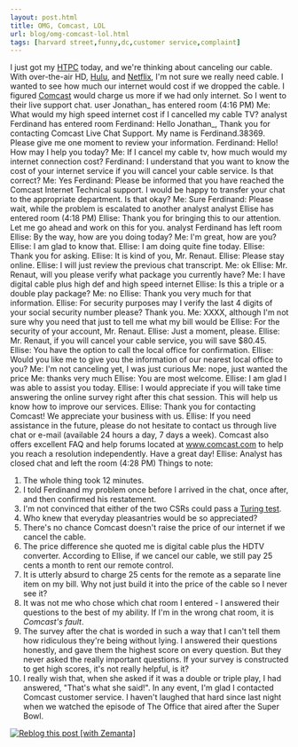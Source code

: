 ```yaml
---
layout: post.html
title: OMG, Comcast, LOL
url: blog/omg-comcast-lol.html
tags: [harvard street,funny,dc,customer service,complaint]
---
```

I just got my [HTPC](http://en.wikipedia.org/wiki/Home_theater_PC) today, and we're thinking about canceling our cable. With over-the-air HD, [Hulu](http://www.hulu.com/), and [Netflix](http://www.netflix.com/), I'm not sure we really need cable. I wanted to see how much our internet would cost if we dropped the cable. I figured [Comcast](http://comcast.com) would charge us more if we had only internet. So I went to their live support chat. user Jonathan_ has entered room (4:16 PM) Me: What would my high speed internet cost if I cancelled my cable TV? analyst Ferdinand has entered room Ferdinand: Hello Jonathan_, Thank you for contacting Comcast Live Chat Support. My name is Ferdinand.38369. Please give me one moment to review your information. Ferdinand: Hello! How may I help you today? Me: If I cancel my cable tv, how much would my internet connection cost? Ferdinand: I understand that you want to know the cost of your internet service if you will cancel your cable service. Is that correct? Me: Yes Ferdinand: Please be informed that you have reached the Comcast Internet Technical support. I would be happy to transfer your chat to the appropriate department. Is that okay? Me: Sure Ferdinand: Please wait, while the problem is escalated to another analyst analyst Ellise has entered room (4:18 PM) Ellise: Thank you for bringing this to our attention. Let me go ahead and work on this for you. analyst Ferdinand has left room Ellise: By the way, how are you doing today? Me: I'm great, how are you? Ellise: I am glad to know that. Ellise: I am doing quite fine today. Ellise: Thank you for asking. Ellise: It is kind of you, Mr. Renaut. Ellise: Please stay online. Ellise: I will just review the previous chat transcript. Me: ok Ellise: Mr. Renaut, will you please verify what package you currently have? Me: I have digital cable plus high def and high speed internet Ellise: Is this a triple or a double play package? Me: no Ellise: Thank you very much for that information. Ellise: For security purposes may I verify the last 4 digits of your social security number please? Thank you. Me: XXXX, although I'm not sure why you need that just to tell me what my bill would be Ellise: For the security of your account, Mr. Renaut. Ellise: Just a moment, please. Ellise: Mr. Renaut, if you will cancel your cable service, you will save $80.45. Ellise: You have the option to call the local office for confirmation. Ellise: Would you like me to give you the information of our nearest local office to you? Me: I'm not canceling yet, I was just curious Me: nope, just wanted the price Me: thanks very much Ellise: You are most welcome. Ellise: I am glad I was able to assist you today. Ellise: I would appreciate if you will take time answering the online survey right after this chat session. This will help us know how to improve our services. Ellise: Thank you for contacting Comcast! We appreciate your business with us. Ellise: If you need assistance in the future, please do not hesitate to contact us through live chat or e-mail (available 24 hours a day, 7 days a week). Comcast also offers excellent FAQ and help forums located at www.comcast.com to help you reach a resolution independently. Have a great day! Ellise: Analyst has closed chat and left the room (4:28 PM) Things to note: 

  1. The whole thing took 12 minutes.
  2. I told Ferdinand my problem once before I arrived in the chat, once after, and then confirmed his restatement.
  3. I'm not convinced that either of the two CSRs could pass a [Turing test](http://en.wikipedia.org/wiki/Turing_test).
  4. Who knew that everyday pleasantries would be so appreciated?
  5. There's no chance Comcast doesn't raise the price of our internet if we cancel the cable.
  6. The price difference she quoted me is digital cable plus the HDTV converter. According to Ellise, if we cancel our cable, we still pay 25 cents a month to rent our remote control.
  7. It is utterly absurd to charge 25 cents for the remote as a separate line item on my bill. Why not just build it into the price of the cable so I never see it?
  8. It was not me who chose which chat room I entered - I answered their questions to the best of my ability. If I'm in the wrong chat room, it is _Comcast's fault_.
  9. The survey after the chat is worded in such a way that I can't tell them how ridiculous they're being without lying. I answered their questions honestly, and gave them the highest score on every question. But they never asked the really important questions. If your survey is constructed to get high scores, it's not really helpful, is it?
  10. I really wish that, when she asked if it was a double or triple play, I had answered, "That's what she said!".
In any event, I'm glad I contacted Comcast customer service. I haven't laughed that hard since last night when we watched the episode of The Office that aired after the Super Bowl. 

[![Reblog this post [with Zemanta]](http://img.zemanta.com/reblog_e.png?x-id=d3a13664-3ec8-4e1c-9834-f675a31c9a09)](http://reblog.zemanta.com/zemified/d3a13664-3ec8-4e1c-9834-f675a31c9a09/)
